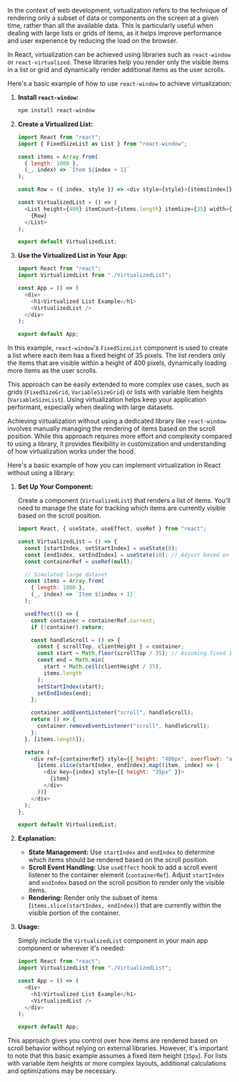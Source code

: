 In the context of web development, virtualization refers to the technique of rendering only a subset of data or components on the screen at a given time, rather than all the available data. This is particularly useful when dealing with large lists or grids of items, as it helps improve performance and user experience by reducing the load on the browser.

In React, virtualization can be achieved using libraries such as `react-window` or `react-virtualized`. These libraries help you render only the visible items in a list or grid and dynamically render additional items as the user scrolls.

Here's a basic example of how to use `react-window` to achieve virtualization:

1. **Install `react-window`:**

   ```bash
   npm install react-window
   ```

2. **Create a Virtualized List:**

   ```javascript
   import React from "react";
   import { FixedSizeList as List } from "react-window";

   const items = Array.from(
     { length: 1000 },
     (_, index) => `Item ${index + 1}`
   );

   const Row = ({ index, style }) => <div style={style}>{items[index]}</div>;

   const VirtualizedList = () => (
     <List height={400} itemCount={items.length} itemSize={35} width={300}>
       {Row}
     </List>
   );

   export default VirtualizedList;
   ```

3. **Use the Virtualized List in Your App:**

   ```javascript
   import React from "react";
   import VirtualizedList from "./VirtualizedList";

   const App = () => (
     <div>
       <h1>Virtualized List Example</h1>
       <VirtualizedList />
     </div>
   );

   export default App;
   ```

In this example, `react-window`'s `FixedSizeList` component is used to create a list where each item has a fixed height of 35 pixels. The list renders only the items that are visible within a height of 400 pixels, dynamically loading more items as the user scrolls.

This approach can be easily extended to more complex use cases, such as grids (`FixedSizeGrid`, `VariableSizeGrid`) or lists with variable item heights (`VariableSizeList`). Using virtualization helps keep your application performant, especially when dealing with large datasets.

Achieving virtualization without using a dedicated library like `react-window` involves manually managing the rendering of items based on the scroll position. While this approach requires more effort and complexity compared to using a library, it provides flexibility in customization and understanding of how virtualization works under the hood.

Here's a basic example of how you can implement virtualization in React without using a library:

1. **Set Up Your Component:**

   Create a component (`VirtualizedList`) that renders a list of items. You'll need to manage the state for tracking which items are currently visible based on the scroll position.

   ```javascript
   import React, { useState, useEffect, useRef } from "react";

   const VirtualizedList = () => {
     const [startIndex, setStartIndex] = useState(0);
     const [endIndex, setEndIndex] = useState(10); // Adjust based on the number of items to display
     const containerRef = useRef(null);

     // Simulated large dataset
     const items = Array.from(
       { length: 1000 },
       (_, index) => `Item ${index + 1}`
     );

     useEffect(() => {
       const container = containerRef.current;
       if (!container) return;

       const handleScroll = () => {
         const { scrollTop, clientHeight } = container;
         const start = Math.floor(scrollTop / 35); // Assuming fixed item height of 35px
         const end = Math.min(
           start + Math.ceil(clientHeight / 35),
           items.length
         );
         setStartIndex(start);
         setEndIndex(end);
       };

       container.addEventListener("scroll", handleScroll);
       return () => {
         container.removeEventListener("scroll", handleScroll);
       };
     }, [items.length]);

     return (
       <div ref={containerRef} style={{ height: "400px", overflowY: "auto" }}>
         {items.slice(startIndex, endIndex).map((item, index) => (
           <div key={index} style={{ height: "35px" }}>
             {item}
           </div>
         ))}
       </div>
     );
   };

   export default VirtualizedList;
   ```

2. **Explanation:**

   - **State Management:** Use `startIndex` and `endIndex` to determine which items should be rendered based on the scroll position.
   - **Scroll Event Handling:** Use `useEffect` hook to add a scroll event listener to the container element (`containerRef`). Adjust `startIndex` and `endIndex` based on the scroll position to render only the visible items.
   - **Rendering:** Render only the subset of items (`items.slice(startIndex, endIndex)`) that are currently within the visible portion of the container.

3. **Usage:**

   Simply include the `VirtualizedList` component in your main app component or wherever it's needed:

   ```javascript
   import React from "react";
   import VirtualizedList from "./VirtualizedList";

   const App = () => (
     <div>
       <h1>Virtualized List Example</h1>
       <VirtualizedList />
     </div>
   );

   export default App;
   ```

This approach gives you control over how items are rendered based on scroll behavior without relying on external libraries. However, it's important to note that this basic example assumes a fixed item height (`35px`). For lists with variable item heights or more complex layouts, additional calculations and optimizations may be necessary.
